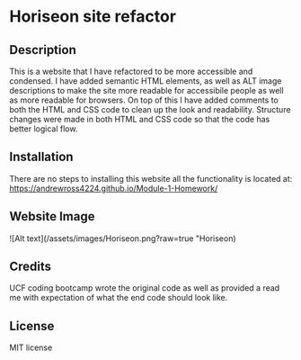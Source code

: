 # Horiseon site refactor

## Description

This is a website that I have refactored to be more accessible and condensed. I have added semantic HTML elements, as well as ALT image descriptions to make the site more readable for accessibile people as well as more readable for browsers. On top of this I have added comments to both the HTML and CSS code to clean up the look and readability. Structure changes were made in both HTML and CSS code so that the code has better logical flow.

## Installation

There are no steps to installing this website all the functionality is located at:
https://andrewross4224.github.io/Module-1-Homework/

## Website Image

![Alt text](/assets/images/Horiseon.png?raw=true "Horiseon)

## Credits

UCF coding bootcamp wrote the original code as well as provided a read me with expectation of what the end code should look like.

## License

MIT license
